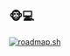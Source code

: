 ## 🐵💻

[![roadmap.sh](https://roadmap.sh/card/tall/67128896791f57dd60c58669?variant=dark&roadmaps=git-github%2Cdatastructures-and-algorithms%2Clinux%2Ccomputer-science)](https://roadmap.sh)
